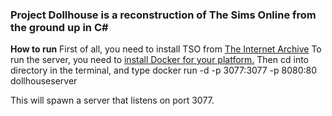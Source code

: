 ### Project Dollhouse is a reconstruction of The Sims Online from the ground up in C#

**How to run**
First of all, you need to install TSO from [The Internet Archive](https://archive.org/search?query=the+sims+online)
To run the server, you need to  [install Docker for your platform.](https://docs.docker.com/desktop/setup/install/windows-install/)
Then cd into directory in the terminal, and type docker run -d -p 3077:3077 -p 8080:80 dollhouseserver

This will spawn a server that listens on port 3077.
